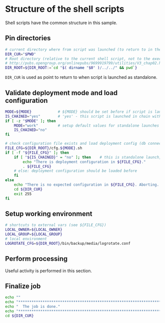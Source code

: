 # Structure of the shell scripts

Shell scripts have the common structure in this sample.

## Pin directories

```bash
# current directory where from script was launched (to return to in the end)
DIR_CUR="$PWD"
# Root directory (relative to the current shell script, not to the execution point)
# http://pubs.opengroup.org/onlinepubs/9699919799/utilities/V3_chap02.html#tag_18_06_02
DIR_ROOT=${DIR_ROOT:=`cd "$( dirname "$0" )/../../" && pwd`}
```
`DIR_CUR` is used as point to return to when script is launched as standalone.


## Validate deployment mode and load configuration

```bash
MODE=${MODE}            # ${MODE} should be set before if script is launched in chain with other scripts
IS_CHAINED="yes"        # 'yes' - this script is launched in chain with other scripts, 'no'- standalone launch;
if [ -z "$MODE" ]; then
    MODE="work"         # setup default values for standalone launches
    IS_CHAINED="no"
fi

# check configuration file exists and load deployment config (db connection, Magento installation opts, etc.).
FILE_CFG=${DIR_ROOT}/cfg.${MODE}.sh
if [ -f "${FILE_CFG}" ]; then
    if [ "${IS_CHAINED}" = "no" ]; then    # this is standalone launch, load deployment configuration;
        echo "There is deployment configuration in ${FILE_CFG}."
        . ${FILE_CFG}
    # else: deployment configuration should be loaded before
    fi
else
    echo "There is no expected configuration in ${FILE_CFG}. Aborting..."
    cd ${DIR_CUR}
    exit 255
fi
```


## Setup working environment

```bash
# shortcuts to external vars (see ${FILE_CFG})
LOCAL_OWNER=${LOCAL_OWNER}
LOCAL_GROUP=${LOCAL_GROUP}
# local environment
LOGROTATE_CFG=${DIR_ROOT}/bin/backup/media/logrotate.conf
```


## Perform processing

Useful activity is performed in this section.



## Finalize job

```bash
echo ""
echo "************************************************************************"
echo "  The job is done."
echo "************************************************************************"
cd ${DIR_CUR}
```